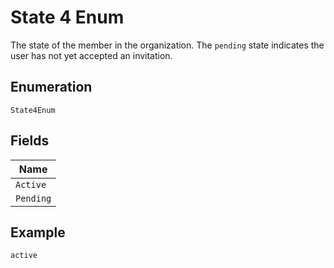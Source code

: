 
# State 4 Enum

The state of the member in the organization. The `pending` state indicates the user has not yet accepted an invitation.

## Enumeration

`State4Enum`

## Fields

| Name |
|  --- |
| `Active` |
| `Pending` |

## Example

```
active
```

